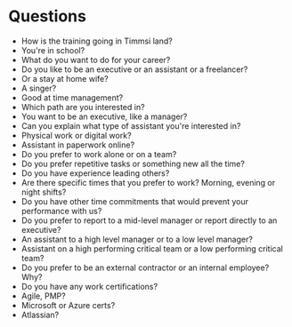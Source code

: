 # **Questions**

- How is the training going in Timmsi land?
- You're in school?
- What do you want to do for your career?
- Do you like to be an executive or an assistant or a freelancer?
- Or a stay at home wife?
- A singer?
- Good at time management?
- Which path are you interested in?
- You want to be an executive, like a manager?
- Can you explain what type of assistant you're interested in?
- Physical work or digital work?
- Assistant in paperwork online?
- Do you prefer to work alone or on a team?
- Do you prefer repetitive tasks or something new all the time?
- Do you have experience leading others?
- Are there specific times that you prefer to work? Morning, evening or night shifts?
- Do you have other time commitments that would prevent your performance with us?
- Do you prefer to report to a mid-level manager or report directly to an executive?
- An assistant to a high level manager or to a low level manager?
- Assistant on a high performing critical team or a low performing critical team?
- Do you prefer to be an external contractor or an internal employee? Why?
- Do you have any work certifications?
- Agile, PMP?
- Microsoft or Azure certs?
- Atlassian?
